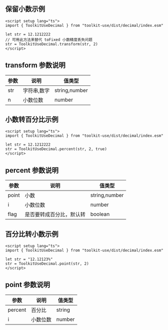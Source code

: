 ## 保留小数示例
```vue
<script setup lang="ts">
import { ToolkitUseDecimal } from "toolkit-use/dist/decimal/index.esm"

let str = 12.1212222
// 可用此方法来替代 toFixed 小数精度丢失问题
str = ToolkitUseDecimal.transform(str, 2)
</script>
```

## transform 参数说明

| 参数        | 说明 | 值类型
| ----------- | --------------------------------------- | ------------------------------------------------------------------------------------ |
| str | 字符串,数字 | string,number |
| n | 小数位数 | number |

## 小数转百分比示例
```vue
<script setup lang="ts">
import { ToolkitUseDecimal } from "toolkit-use/dist/decimal/index.esm"

let str = 12.1212222
str = ToolkitUseDecimal.percent(str, 2, true)
</script>
```

## percent 参数说明

| 参数        | 说明 | 值类型
| ----------- | --------------------------------------- | ------------------------------------------------------------------------------------ |
| point | 小数 | string,number |
| i | 小数位数 | number |
| flag | 是否要转成百分比，默认转 | boolean |

## 百分比转小数示例
```vue
<script setup lang="ts">
import { ToolkitUseDecimal } from "toolkit-use/dist/decimal/index.esm"

let str = "12.12123%"
str = ToolkitUseDecimal.point(str, 2)
</script>
```

## point 参数说明

| 参数        | 说明 | 值类型
| ----------- | --------------------------------------- | ------------------------------------------------------------------------------------ |
| percent | 百分比 | string |
| i | 小数位数 | number |